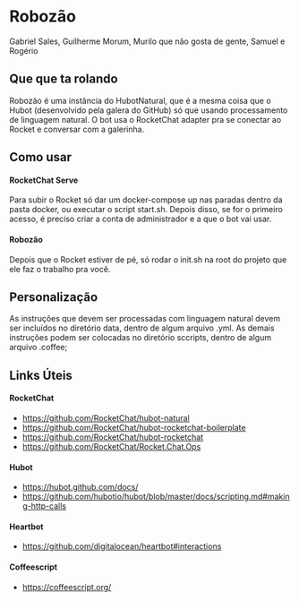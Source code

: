# Robozão
Gabriel Sales, Guilherme Morum, Murilo que não gosta de gente, Samuel e Rogério

## Que que ta rolando
Robozão é uma instância do HubotNatural, que é a mesma coisa que o Hubot (desenvolvido pela galera do GitHub) só que usando processamento de linguagem natural.
O bot usa o RocketChat adapter pra se conectar ao Rocket e conversar com a galerinha.

## Como usar
#### RocketChat Serve
Para subir o Rocket só dar um docker-compose up nas paradas dentro da pasta docker, ou executar o script start.sh.
Depois disso, se for o primeiro acesso, é preciso criar a conta de administrador e a que o bot vai usar.
#### Robozão
Depois que o Rocket estiver de pé, só rodar o init.sh na root do projeto que ele faz o trabalho pra você.

## Personalização
As instruções que devem ser processadas com linguagem natural devem ser incluídos no diretório data, dentro de algum arquivo .yml.
As demais instruções podem ser colocadas no diretório sccripts, dentro de algum arquivo .coffee;

## Links Úteis
#### RocketChat
- https://github.com/RocketChat/hubot-natural
- https://github.com/RocketChat/hubot-rocketchat-boilerplate
- https://github.com/RocketChat/hubot-rocketchat
- https://github.com/RocketChat/Rocket.Chat.Ops
#### Hubot
- https://hubot.github.com/docs/
- https://github.com/hubotio/hubot/blob/master/docs/scripting.md#making-http-calls
#### Heartbot
- https://github.com/digitalocean/heartbot#interactions
#### Coffeescript
- https://coffeescript.org/
